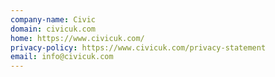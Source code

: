 ```yaml
---
company-name: Civic
domain: civicuk.com
home: https://www.civicuk.com/
privacy-policy: https://www.civicuk.com/privacy-statement
email: info@civicuk.com
---
```




